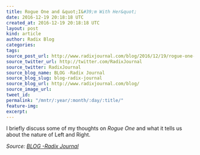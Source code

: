 ```yaml
---
title: Rogue One and &quot;I&#39;m With Her&quot;
date: 2016-12-19 20:18:18 UTC
created_at: 2016-12-19 20:18:18 UTC
layout: post
kind: article
author: Radix Blog
categories: 
tags: 
source_post_url: http://www.radixjournal.com/blog/2016/12/19/rogue-one-and-im-with-her
source_twitter_url: http://twitter.com/RadixJournal
source_twitter: RadixJournal
source_blog_name: BLOG -Radix Journal
source_blog_slug: blog-radix-journal
source_blog_url: http://www.radixjournal.com/blog/
source_image_url: 
tweet_id: 
permalink: "/mntr/:year/:month/:day/:title/"
feature-img: 
excerpt: 
---
```

<p>I briefly discuss some of my thoughts on <em>Rogue One</em> and what it tells us about the nature of Left and Right.</p>

<div class="">
    <i>Source: <a href="http://www.radixjournal.com/blog/">BLOG -Radix Journal</a></i>
</div>
